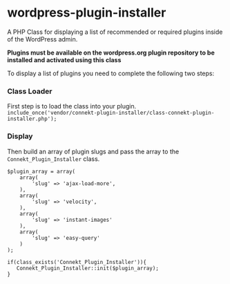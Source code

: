 # wordpress-plugin-installer

A PHP Class for displaying a list of recommended or required plugins inside of the WordPress admin. 

**Plugins must be available on the wordpress.org plugin repository to be installed and activated using this class**

To display a list of plugins you need to complete the following two steps:

### Class Loader
First step is to load the class into your plugin.  
```include_once('vendor/connekt-plugin-installer/class-connekt-plugin-installer.php');```


### Display
Then build an array of plugin slugs and pass the array to the `Connekt_Plugin_Installer` class.

```
$plugin_array = array(   			
	array(
		'slug' => 'ajax-load-more',
	),
	array(
		'slug' => 'velocity',
	),
	array(
		'slug' => 'instant-images'
	),
	array(
		'slug' => 'easy-query'
	)
);	
   			
if(class_exists('Connekt_Plugin_Installer')){
   Connekt_Plugin_Installer::init($plugin_array);
}

```